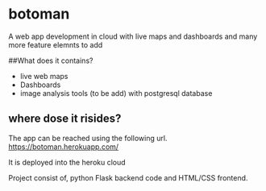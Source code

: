 # botoman
A web app development in cloud with live maps and dashboards and many more feature elemnts to add

##What does it contains? 
* live web maps
* Dashboards
* image analysis tools (to be add) with postgresql database

## where dose it risides?
The app can be reached using the following url.
https://botoman.herokuapp.com/

It is deployed into the heroku cloud


Project consist of,
python Flask backend code and HTML/CSS frontend. 

